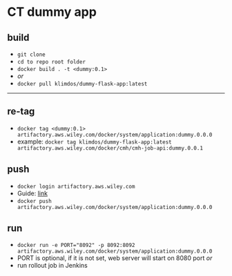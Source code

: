 # CT dummy app

## build
* `git clone`
* `cd to repo root folder`
* `docker build . -t <dummy:0.1>`
* *or*
* `docker pull klimdos/dummy-flask-app:latest`
---
## re-tag
* `docker tag <dummy:0.1> artifactory.aws.wiley.com/docker/system/application:dummy.0.0.0`
* example: `docker tag klimdos/dummy-flask-app:latest artifactory.aws.wiley.com/docker/cmh/cmh-job-api:dummy.0.0.1`

## push
* `docker login artifactory.aws.wiley.com`
* Guide: [link](https://confluence.wiley.com/display/DEVOPS/Getting+started+with+Docker)
* `docker push artifactory.aws.wiley.com/docker/system/application:dummy.0.0.0`

## run
* `docker run -e PORT="8092" -p 8092:8092 artifactory.aws.wiley.com/docker/system/application:dummy.0.0.0`
* PORT is optional, if it is not set, web server will start on 8080 port
*or*
* run rollout job in Jenkins 